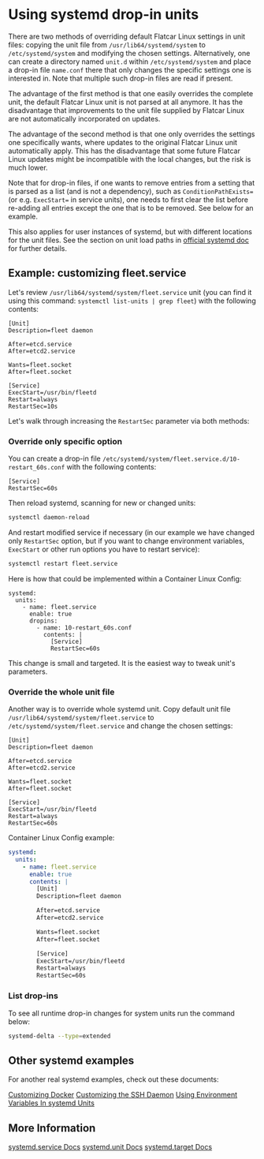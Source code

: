 # Using systemd drop-in units

There are two methods of overriding default Flatcar Linux settings in unit files: copying the unit file from `/usr/lib64/systemd/system` to `/etc/systemd/system` and modifying the chosen settings. Alternatively, one can create a directory named `unit.d` within `/etc/systemd/system` and place a drop-in file `name.conf` there that only changes the specific settings one is interested in. Note that multiple such drop-in files are read if present.

The advantage of the first method is that one easily overrides the complete unit, the default Flatcar Linux unit is not parsed at all anymore. It has the disadvantage that improvements to the unit file supplied by Flatcar Linux are not automatically incorporated on updates.

The advantage of the second method is that one only overrides the settings one specifically wants, where updates to the original Flatcar Linux unit automatically apply. This has the disadvantage that some future Flatcar Linux updates might be incompatible with the local changes, but the risk is much lower.

Note that for drop-in files, if one wants to remove entries from a setting that is parsed as a list (and is not a dependency), such as `ConditionPathExists=` (or e.g. `ExecStart=` in service units), one needs to first clear the list before re-adding all entries except the one that is to be removed. See below for an example.

This also applies for user instances of systemd, but with different locations for the unit files. See the section on unit load paths in [official systemd doc](http://www.freedesktop.org/software/systemd/man/systemd.unit.html) for further details.

## Example: customizing fleet.service

Let's review `/usr/lib64/systemd/system/fleet.service` unit (you can find it using this command: `systemctl list-units | grep fleet`) with the following contents:

```
[Unit]
Description=fleet daemon

After=etcd.service
After=etcd2.service

Wants=fleet.socket
After=fleet.socket

[Service]
ExecStart=/usr/bin/fleetd
Restart=always
RestartSec=10s
```

Let's walk through increasing the `RestartSec` parameter via both methods:

### Override only specific option

You can create a drop-in file `/etc/systemd/system/fleet.service.d/10-restart_60s.conf` with the following contents:

```
[Service]
RestartSec=60s
```

Then reload systemd, scanning for new or changed units:

```sh
systemctl daemon-reload

```

And restart modified service if necessary (in our example we have changed only `RestartSec` option, but if you want to change environment variables, `ExecStart` or other run options you have to restart service):

```sh
systemctl restart fleet.service
```

Here is how that could be implemented within a Container Linux Config:

```containter-linux-config
systemd:
  units:
    - name: fleet.service
      enable: true
      dropins:
        - name: 10-restart_60s.conf
          contents: |
            [Service]
            RestartSec=60s
```

This change is small and targeted. It is the easiest way to tweak unit's parameters.

### Override the whole unit file

Another way is to override whole systemd unit. Copy default unit file `/usr/lib64/systemd/system/fleet.service` to `/etc/systemd/system/fleet.service` and change the chosen settings:

```
[Unit]
Description=fleet daemon

After=etcd.service
After=etcd2.service

Wants=fleet.socket
After=fleet.socket

[Service]
ExecStart=/usr/bin/fleetd
Restart=always
RestartSec=60s
```

Container Linux Config example:

```yaml container-linux-config
systemd:
  units:
    - name: fleet.service
      enable: true
      contents: |
        [Unit]
        Description=fleet daemon

        After=etcd.service
        After=etcd2.service

        Wants=fleet.socket
        After=fleet.socket

        [Service]
        ExecStart=/usr/bin/fleetd
        Restart=always
        RestartSec=60s
```

### List drop-ins

To see all runtime drop-in changes for system units run the command below:

```sh
systemd-delta --type=extended
```

## Other systemd examples

For another real systemd examples, check out these documents:

[Customizing Docker](customizing-docker.md#using-a-dockercfg-file-for-authentication)
[Customizing the SSH Daemon](customizing-sshd.md#changing-the-sshd-port)
[Using Environment Variables In systemd Units](using-environment-variables-in-systemd-units.md)

## More Information

<a class="btn btn-default" href="http://www.freedesktop.org/software/systemd/man/systemd.service.html">systemd.service Docs</a>
<a class="btn btn-default" href="http://www.freedesktop.org/software/systemd/man/systemd.unit.html">systemd.unit Docs</a>
<a class="btn btn-default" href="http://www.freedesktop.org/software/systemd/man/systemd.target.html">systemd.target Docs</a>

